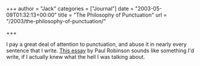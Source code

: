 +++
author = "Jack"
categories = ["Journal"]
date = "2003-05-09T01:32:13+00:00"
title = "The Philosophy of Punctuation"
url = "/2003/the-philosophy-of-punctuation/"

+++

I pay a great deal of attention to punctuation, and abuse it in nearly every sentence that I write. [This essay][1] by Paul Robinson sounds like something I'd write, if I actually knew what the hell I was talking about.

 [1]: http://www.press.uchicago.edu/Misc/Chicago/721833.html